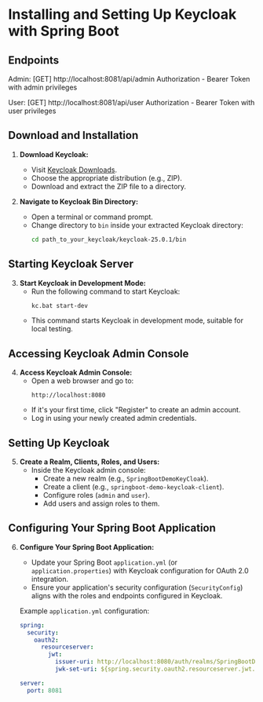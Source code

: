 # Installing and Setting Up Keycloak with Spring Boot

## Endpoints
Admin:
[GET] http://localhost:8081/api/admin
Authorization - Bearer Token with admin privileges

User:
[GET] http://localhost:8081/api/user
Authorization - Bearer Token with user privileges

## Download and Installation

1. **Download Keycloak:**
   - Visit [Keycloak Downloads](https://www.keycloak.org/downloads).
   - Choose the appropriate distribution (e.g., ZIP).
   - Download and extract the ZIP file to a directory.

2. **Navigate to Keycloak Bin Directory:**
   - Open a terminal or command prompt.
   - Change directory to `bin` inside your extracted Keycloak directory:
     ```bash
     cd path_to_your_keycloak/keycloak-25.0.1/bin
     ```

## Starting Keycloak Server

3. **Start Keycloak in Development Mode:**
   - Run the following command to start Keycloak:
     ```bash
     kc.bat start-dev
     ```
   - This command starts Keycloak in development mode, suitable for local testing.

## Accessing Keycloak Admin Console

4. **Access Keycloak Admin Console:**
   - Open a web browser and go to:
     ```
     http://localhost:8080
     ```
   - If it's your first time, click "Register" to create an admin account.
   - Log in using your newly created admin credentials.

## Setting Up Keycloak

5. **Create a Realm, Clients, Roles, and Users:**
   - Inside the Keycloak admin console:
      - Create a new realm (e.g., `SpringBootDemoKeyCloak`).
      - Create a client (e.g., `springboot-demo-keycloak-client`).
      - Configure roles (`admin` and `user`).
      - Add users and assign roles to them.

## Configuring Your Spring Boot Application

6. **Configure Your Spring Boot Application:**
   - Update your Spring Boot `application.yml` (or `application.properties`) with Keycloak configuration for OAuth 2.0 integration.
   - Ensure your application's security configuration (`SecurityConfig`) aligns with the roles and endpoints configured in Keycloak.

   Example `application.yml` configuration:
   ```yaml
   spring:
     security:
       oauth2:
         resourceserver:
           jwt:
             issuer-uri: http://localhost:8080/auth/realms/SpringBootDemoKeyCloak
             jwk-set-uri: ${spring.security.oauth2.resourceserver.jwt.issuer-uri}/protocol/openid-connect/certs

   server:
     port: 8081
